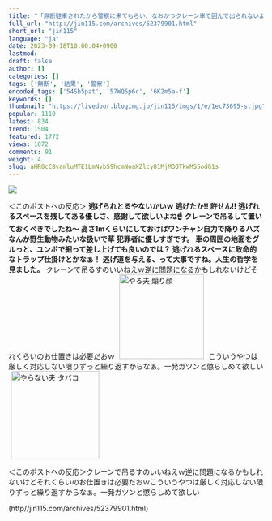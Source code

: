 ```yaml
---
title: "「無断駐車されたから警察に来てもらい、なおかつクレーン車で囲んで出られないようにしたわ」→結果ｗｗｗｗｗ "
full_url: "http://jin115.com/archives/52379901.html"
short_url: "jin115"
language: "ja"
date: 2023-09-18T10:00:04+0900
lastmod: 
draft: false
author: []
categories: []
tags: ['無断', '結果', '警察']
encoded_tags: ['54Sh5pat', '57WQ5p6c', '6K2m5a-f']
keywords: []
thumbnail: "https://livedoor.blogimg.jp/jin115/imgs/1/e/1ec73695-s.jpg"
popular: 1110
latest: 834
trend: 1504
featured: 1772
views: 1872
comments: 91
weight: 4
slug: aHR0cC8vamluMTE1LmNvbS9hcmNoaXZlcy81MjM3OTkwMS5odG1s
---
```


![](https://livedoor.blogimg.jp/jin115/imgs/1/e/1ec73695-s.jpg)

<div><a name='more'></a> ＜このポストへの反応＞ <b>逃げられとるやないかいｗ</b> <b>逃げたか‼️ 許せん‼️</b> <b>逃げれるスペースを残してある優しさ、感謝して欲しいよね☝️</b> <b>クレーンで吊るして置いておくべきでしたね〜 高さ1mくらいにしておけばワンチャン自力で降りるハズ</b> <b>なんか野生動物みたいな扱いで草</b> <b>犯罪者に優しすぎです。 車の周囲の地面をグルっと、ユンボで掘って差し上げても良いのでは？</b> <b>逃げれるスペースに致命的なトラップ仕掛けとかなぁ！</b> <b>逃げ道を与える、って大事ですね。人生の哲学を見ました。</b> クレーンで吊るすのいいねえｗ逆に問題になるかもしれないけどそれくらいのお仕置きは必要だおｗ <img src='https//livedoor.blogimg.jp/jin115/imgs/c/3/c3e04941.gif' alt='やる夫 煽り顔' width='167' border='0' hspace='5' class='pict'> こういうやつは厳しく対応しない限りずっと繰り返すからなぁ。一発ガツンと懲らしめて欲しい <img src='https//livedoor.blogimg.jp/jin115/imgs/3/0/3038b1da.gif' alt='やらない夫 タバコ' width='174' border='0' hspace='5' class='pict'> <p>＜このポストへの反応＞クレーンで吊るすのいいねえｗ逆に問題になるかもしれないけどそれくらいのお仕置きは必要だおｗこういうやつは厳しく対応しない限りずっと繰り返すからなぁ。一発ガツンと懲らしめて欲しい</p></div>

(http//jin115.com/archives/52379901.html)
